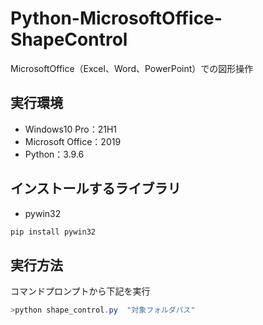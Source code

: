 # Python-MicrosoftOffice-ShapeControl
MicrosoftOffice（Excel、Word、PowerPoint）での図形操作

## 実行環境
- Windows10 Pro：21H1
- Microsoft Office：2019
- Python：3.9.6

## インストールするライブラリ
- pywin32
```powershell
pip install pywin32
```
## 実行方法
コマンドプロンプトから下記を実行
```powershell
>python shape_control.py  "対象フォルダパス"
```
